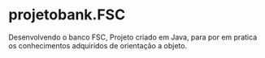 # projetobank.FSC
 Desenvolvendo o banco FSC, Projeto criado em Java, para por em pratica os conhecimentos adquiridos de orientação a objeto. 
